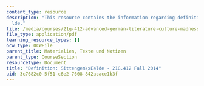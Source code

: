 ```yaml
---
content_type: resource
description: "This resource contains the information regarding definition: sittengem\xE4\
  lde."
file: /media/courses/21g-412-advanced-german-literature-culture-madness-murder-mysteries-fall-2014/3c7682c05f51c6e27608842acace1b3f_MIT21G_412F14_Wo3-4_Def.pdf
file_type: application/pdf
learning_resource_types: []
ocw_type: OCWFile
parent_title: Materialien, Texte und Notizen
parent_type: CourseSection
resourcetype: Document
title: "Definition: Sittengem\xE4lde - 21G.412 Fall 2014"
uid: 3c7682c0-5f51-c6e2-7608-842acace1b3f
---
```

